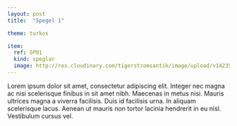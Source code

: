 ```yaml
---
layout: post
title:  "Spegel 1"

theme: turkos

item:
  ref: SP01
  kind: speglar
  image: http://res.cloudinary.com/tigerstromsantik/image/upload/v1423508152/Empirespegel_Johan_Martin_Berg._dhcmyb.jpg
---
```


Lorem ipsum dolor sit amet, consectetur adipiscing elit. Integer nec magna ac nisi scelerisque finibus in sit amet nibh. Maecenas in metus nisi. Mauris ultrices magna a viverra facilisis. Duis id facilisis urna. In aliquam scelerisque lacus. Aenean ut mauris non tortor lacinia hendrerit in eu nisl. Vestibulum cursus vel.


